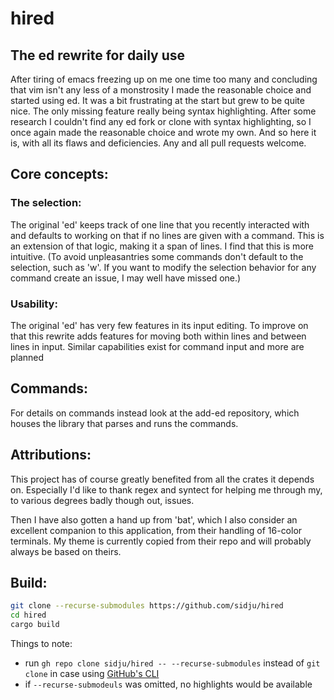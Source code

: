 # hired
## The ed rewrite for daily use

After tiring of emacs freezing up on me one time too many and concluding that vim isn't any less of a monstrosity I made the reasonable choice and started using ed.
It was a bit frustrating at the start but grew to be quite nice. The only missing feature really being syntax highlighting. After some research I couldn't find any ed fork or clone with syntax highlighting, so I once again made the reasonable choice and wrote my own.
And so here it is, with all its flaws and deficiencies. Any and all pull requests welcome.

## Core concepts:
### The selection:
The original 'ed' keeps track of one line that you recently interacted with and defaults to working on that if no
lines are given with a command. This is an extension of that logic, making it a span of lines. I find that this
is more intuitive.
(To avoid unpleasantries some commands don't default to the selection, such as 'w'. If you want to modify
the selection behavior for any command create an issue, I may well have missed one.)

### Usability:
The original 'ed' has very few features in its input editing. To improve on that this rewrite adds features
for moving both within lines and between lines in input. Similar capabilities exist for command input and
more are planned

## Commands:
For details on commands instead look at the add-ed repository, which houses the library that parses and runs
the commands.

## Attributions:
This project has of course greatly benefited from all the crates it depends on. Especially I'd like to thank regex and syntect for helping me through my, to various degrees badly though out, issues.

Then I have also gotten a hand up from 'bat', which I also consider an excellent companion to this application, from their handling of 16-color terminals. My theme is currently copied from their repo and will probably always be based on theirs.

## Build:

```sh
git clone --recurse-submodules https://github.com/sidju/hired
cd hired
cargo build
```

Things to note:
- run `gh repo clone sidju/hired -- --recurse-submodules` instead of `git clone` in case using [GitHub's CLI](https://github.com/cli/cli)
- if `--recurse-submodeuls` was omitted, no highlights would be available
